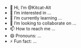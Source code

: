 - 👋 Hi, I’m @Kitcat-Alt
- 👀 I’m interested in ...
- 🌱 I’m currently learning ...
- 💞️ I’m looking to collaborate on ...
- 📫 How to reach me ...
- 😄 Pronouns: ...
- ⚡ Fun fact: ...

<!---
Kitcat-Alt/Kitcat-Alt is a ✨ special ✨ repository because its `README.md` (this file) appears on your GitHub profile.
You can click the Preview link to take a look at your changes.
--->
